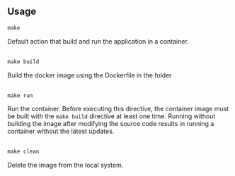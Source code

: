 ## Usage

```makefile
make
```
Default action that build and run the application in a container.
<br/>
<br/>

```makefile
make build
```
Build the docker image using the Dockerfile in the folder
<br/>
<br/>
```makefile
make run
```
Run the container. Before executing this directive, 
the container image must be built with the `make build` directive at least one time.
Running without building the image after modifying the source code results in
running a container without the latest updates.
<br/>
<br/>

```makefile
make clean
```
Delete the image from the local system.
